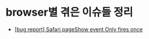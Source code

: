 # browser별 겪은 이슈들 정리
- [[bug report] Safari pageShow event Only fires once](https://github.com/intoday87/browser-issue.git)
